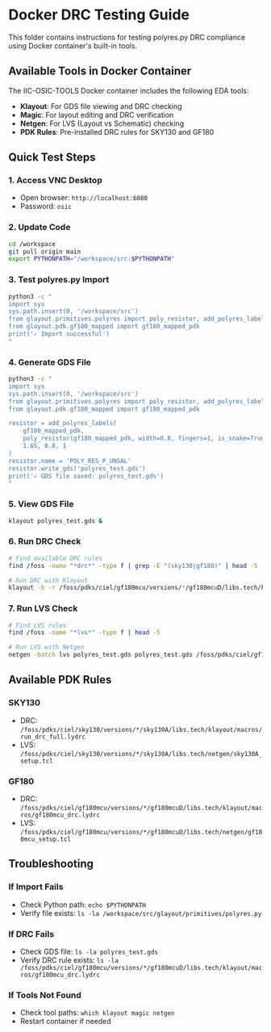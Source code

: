 # Docker DRC Testing Guide

This folder contains instructions for testing polyres.py DRC compliance using Docker container's built-in tools.

## Available Tools in Docker Container

The IIC-OSIC-TOOLS Docker container includes the following EDA tools:

- **Klayout**: For GDS file viewing and DRC checking
- **Magic**: For layout editing and DRC verification  
- **Netgen**: For LVS (Layout vs Schematic) checking
- **PDK Rules**: Pre-installed DRC rules for SKY130 and GF180

## Quick Test Steps

### 1. Access VNC Desktop
- Open browser: `http://localhost:6080`
- Password: `osic`

### 2. Update Code
```bash
cd /workspace
git pull origin main
export PYTHONPATH="/workspace/src:$PYTHONPATH"
```

### 3. Test polyres.py Import
```bash
python3 -c "
import sys
sys.path.insert(0, '/workspace/src')
from glayout.primitives.polyres import poly_resistor, add_polyres_labels
from glayout.pdk.gf180_mapped import gf180_mapped_pdk
print('✓ Import successful')
"
```

### 4. Generate GDS File
```bash
python3 -c "
import sys
sys.path.insert(0, '/workspace/src')
from glayout.primitives.polyres import poly_resistor, add_polyres_labels
from glayout.pdk.gf180_mapped import gf180_mapped_pdk

resistor = add_polyres_labels(
    gf180_mapped_pdk, 
    poly_resistor(gf180_mapped_pdk, width=0.8, fingers=1, is_snake=True, n_type=False, silicided=False), 
    1.65, 0.8, 1
)
resistor.name = 'POLY_RES_P_UNSAL'
resistor.write_gds('polyres_test.gds')
print('✓ GDS file saved: polyres_test.gds')
"
```

### 5. View GDS File
```bash
klayout polyres_test.gds &
```

### 6. Run DRC Check
```bash
# Find available DRC rules
find /foss -name "*drc*" -type f | grep -E "(sky130|gf180)" | head -5

# Run DRC with Klayout
klayout -b -r /foss/pdks/ciel/gf180mcu/versions/*/gf180mcuD/libs.tech/klayout/macros/gf180mcu_drc.lydrc polyres_test.gds
```

### 7. Run LVS Check
```bash
# Find LVS rules
find /foss -name "*lvs*" -type f | head -5

# Run LVS with Netgen
netgen -batch lvs polyres_test.gds polyres_test.gds /foss/pdks/ciel/gf180mcu/versions/*/gf180mcuD/libs.tech/netgen/gf180mcu_setup.tcl
```

## Available PDK Rules

### SKY130
- DRC: `/foss/pdks/ciel/sky130/versions/*/sky130A/libs.tech/klayout/macros/run_drc_full.lydrc`
- LVS: `/foss/pdks/ciel/sky130/versions/*/sky130A/libs.tech/netgen/sky130A_setup.tcl`

### GF180
- DRC: `/foss/pdks/ciel/gf180mcu/versions/*/gf180mcuD/libs.tech/klayout/macros/gf180mcu_drc.lydrc`
- LVS: `/foss/pdks/ciel/gf180mcu/versions/*/gf180mcuD/libs.tech/netgen/gf180mcu_setup.tcl`

## Troubleshooting

### If Import Fails
- Check Python path: `echo $PYTHONPATH`
- Verify file exists: `ls -la /workspace/src/glayout/primitives/polyres.py`

### If DRC Fails
- Check GDS file: `ls -la polyres_test.gds`
- Verify DRC rule exists: `ls -la /foss/pdks/ciel/gf180mcu/versions/*/gf180mcuD/libs.tech/klayout/macros/gf180mcu_drc.lydrc`

### If Tools Not Found
- Check tool paths: `which klayout magic netgen`
- Restart container if needed
